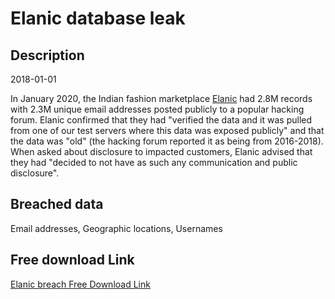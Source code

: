 # Elanic database leak

## Description

2018-01-01

In January 2020, the Indian fashion marketplace <a href="https://elanic.in/" target="_blank" rel="noopener">Elanic</a> had 2.8M records with 2.3M unique email addresses posted publicly to a popular hacking forum. Elanic confirmed that they had &quot;verified the data and it was pulled from one of our test servers where this data was exposed publicly&quot; and that the data was &quot;old&quot; (the hacking forum reported it as being from 2016-2018). When asked about disclosure to impacted customers, Elanic advised that they had &quot;decided to not have as such any communication and public disclosure&quot;. 

## Breached data

Email addresses, Geographic locations, Usernames

## Free download Link

[Elanic breach Free Download Link](https://link-to.net/1229997/529.8658149228804/dynamic/?r=aHR0cHM6Ly93d3cubWVkaWFmaXJlLmNvbS92aWV3L01kZTVocWFNRWxXZmtYci9lbGFuaWMuaW4vZmlsZQ==)